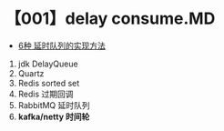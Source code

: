 # 【001】delay consume.MD

- [6种 延时队列的实现方法](https://mp.weixin.qq.com/s/BaM37EI3zJY-PfIIDAJNwQ)

1. jdk DelayQueue
2. Quartz 
3. Redis sorted set
4. Redis 过期回调
5. RabbitMQ 延时队列
6. **kafka/netty 时间轮**